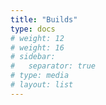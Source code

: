 ```yaml
---
title: "Builds"
type: docs
# weight: 12
# weight: 16
# sidebar:
#   separator: true
# type: media
# layout: list
---
```

